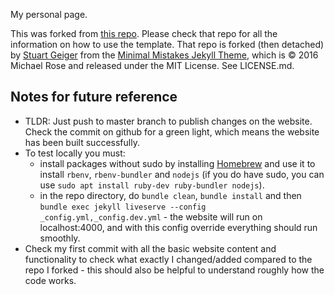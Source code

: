 My personal page.

This was forked from [this repo](https://github.com/academicpages/academicpages.github.io). Please check that repo for all the information on how to use the template. That repo is forked (then detached) by [Stuart Geiger](https://github.com/staeiou) from the [Minimal Mistakes Jekyll Theme](https://mmistakes.github.io/minimal-mistakes/), which is © 2016 Michael Rose and released under the MIT License. See LICENSE.md.

## Notes for future reference
- TLDR: Just push to master branch to publish changes on the website. Check the commit on github for a green light, which means the website has been built successfully.
- To test locally you must:
    - install packages without sudo by installing [Homebrew](https://brew.sh/) and use it to install `rbenv`, `rbenv-bundler` and `nodejs` (if you do have sudo, you can use `sudo apt install ruby-dev ruby-bundler nodejs`).
    - in the repo directory, do `bundle clean`, `bundle install` and then `bundle exec jekyll liveserve --config _config.yml,_config.dev.yml` - the website will run on localhost:4000, and with this config override everything should run smoothly.
- Check my first commit with all the basic website content and functionality to check what exactly I changed/added compared to the repo I forked - this should also be helpful to understand roughly how the code works.